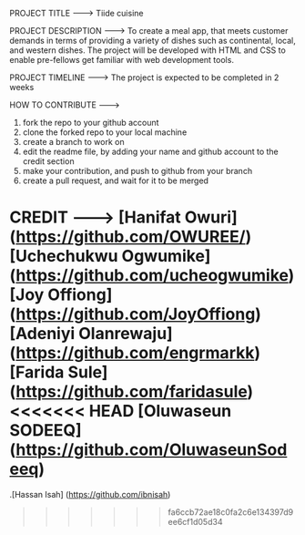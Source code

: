 PROJECT TITLE ---> Tiide cuisine

PROJECT DESCRIPTION ---> To create a meal app, that meets customer demands in terms of providing a variety of dishes such as continental, local, and western dishes.
The project will be developed with HTML and CSS to enable pre-fellows get familiar with web development tools.

PROJECT TIMELINE ---> The project is expected to be completed in 2 weeks

HOW TO CONTRIBUTE --->
1. fork the repo to your github account
2. clone the forked repo to your local machine
3. create a branch to work on
4. edit the readme file, by adding your name and github account to the credit section
5. make your contribution, and push to github from your branch
6. create a pull request, and wait for it to be merged

CREDIT --->
 [Hanifat Owuri] (https://github.com/OWUREE/)
 [Uchechukwu Ogwumike] (https://github.com/ucheogwumike)
 [Joy Offiong] (https://github.com/JoyOffiong)
 [Adeniyi Olanrewaju] (https://github.com/engrmarkk)
 [Farida Sule] (https://github.com/faridasule)
<<<<<<< HEAD
 [Oluwaseun SODEEQ] (https://github.com/OluwaseunSodeeq)
=======
.[Hassan Isah] (https://github.com/ibnisah)
>>>>>>> fa6ccb72ae18c0fa2c6e134397d9ee6cf1d05d34
